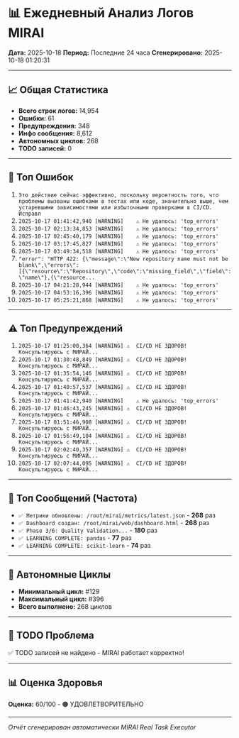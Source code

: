 # 📊 Ежедневный Анализ Логов MIRAI

**Дата:** 2025-10-18
**Период:** Последние 24 часа
**Сгенерировано:** 2025-10-18 01:20:31

---

## 📈 Общая Статистика

- **Всего строк логов:** 14,954
- **Ошибки:** 61
- **Предупреждения:** 348
- **Инфо сообщения:** 8,612
- **Автономных циклов:** 268
- **TODO записей:** 0

---

## 🔴 Топ Ошибок

1. `Это действие сейчас эффективно, поскольку вероятность того, что проблемы вызваны ошибками в тестах или коде, значительно выше, чем устаревшими зависимостями или избыточными проверками в CI/CD. Исправл`
2. `2025-10-17 01:41:42,940 [WARNING]    ⚠️ Не удалось: 'top_errors'`
3. `2025-10-17 02:13:34,853 [WARNING]    ⚠️ Не удалось: 'top_errors'`
4. `2025-10-17 02:45:40,179 [WARNING]    ⚠️ Не удалось: 'top_errors'`
5. `2025-10-17 03:17:45,827 [WARNING]    ⚠️ Не удалось: 'top_errors'`
6. `2025-10-17 03:49:34,518 [WARNING]    ⚠️ Не удалось: 'top_errors'`
7. `"error": "HTTP 422: {\"message\":\"New repository name must not be blank\",\"errors\":[{\"resource\":\"Repository\",\"code\":\"missing_field\",\"field\":\"name\"},{\"resource...`
8. `2025-10-17 04:21:28,944 [WARNING]    ⚠️ Не удалось: 'top_errors'`
9. `2025-10-17 04:53:16,396 [WARNING]    ⚠️ Не удалось: 'top_errors'`
10. `2025-10-17 05:25:21,868 [WARNING]    ⚠️ Не удалось: 'top_errors'`

---

## ⚠️ Топ Предупреждений

1. `2025-10-17 01:25:00,364 [WARNING] ⚠️  CI/CD НЕ ЗДОРОВ! Консультируюсь с МИРАЙ...`
2. `2025-10-17 01:30:48,849 [WARNING] ⚠️  CI/CD НЕ ЗДОРОВ! Консультируюсь с МИРАЙ...`
3. `2025-10-17 01:35:54,146 [WARNING] ⚠️  CI/CD НЕ ЗДОРОВ! Консультируюсь с МИРАЙ...`
4. `2025-10-17 01:40:57,537 [WARNING] ⚠️  CI/CD НЕ ЗДОРОВ! Консультируюсь с МИРАЙ...`
5. `2025-10-17 01:41:42,940 [WARNING]    ⚠️ Не удалось: 'top_errors'`
6. `2025-10-17 01:46:43,245 [WARNING] ⚠️  CI/CD НЕ ЗДОРОВ! Консультируюсь с МИРАЙ...`
7. `2025-10-17 01:51:46,908 [WARNING] ⚠️  CI/CD НЕ ЗДОРОВ! Консультируюсь с МИРАЙ...`
8. `2025-10-17 01:56:49,104 [WARNING] ⚠️  CI/CD НЕ ЗДОРОВ! Консультируюсь с МИРАЙ...`
9. `2025-10-17 02:02:40,357 [WARNING] ⚠️  CI/CD НЕ ЗДОРОВ! Консультируюсь с МИРАЙ...`
10. `2025-10-17 02:07:44,095 [WARNING] ⚠️  CI/CD НЕ ЗДОРОВ! Консультируюсь с МИРАЙ...`

---

## 💬 Топ Сообщений (Частота)

- `✅ Метрики обновлены: /root/mirai/metrics/latest.json` - **268** раз
- `✅ Dashboard создан: /root/mirai/web/dashboard.html` - **268** раз
- `✅ Phase 3/6: Quality Validation...` - **180** раз
- `✅ LEARNING COMPLETE: pandas` - **77** раз
- `✅ LEARNING COMPLETE: scikit-learn` - **74** раз

---

## 🔄 Автономные Циклы

- **Минимальный цикл:** #129
- **Максимальный цикл:** #396
- **Всего выполнено:** 268 циклов

---

## 🚨 TODO Проблема

✅ TODO записей не найдено - MIRAI работает корректно!

---

## 📊 Оценка Здоровья

**Оценка:** 60/100 - 🟠 УДОВЛЕТВОРИТЕЛЬНО

---

*Отчёт сгенерирован автоматически MIRAI Real Task Executor*
